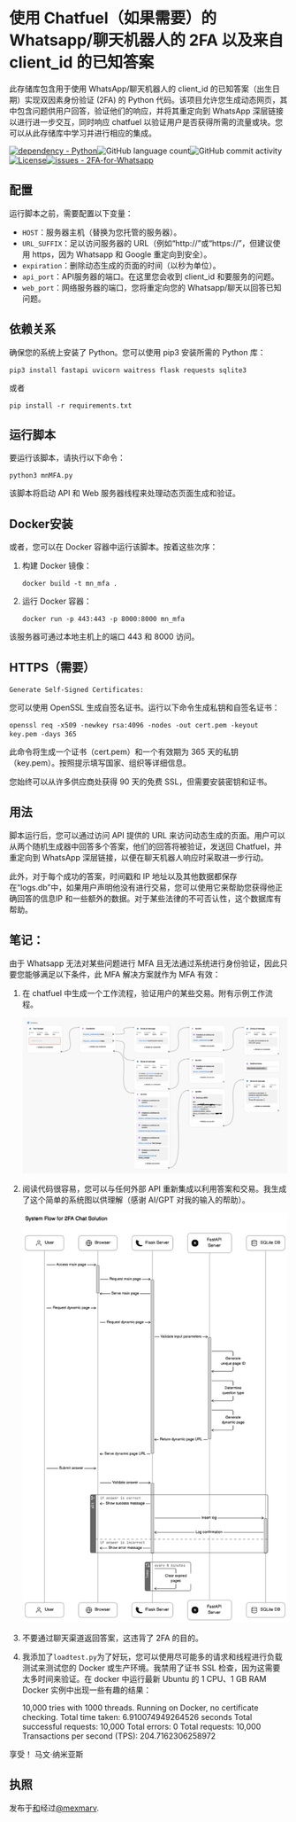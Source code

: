 # 使用 Chatfuel（如果需要）的 Whatsapp/聊天机器人的 2FA 以及来自 client_id 的已知答案

此存储库包含用于使用 WhatsApp/聊天机器人的 client_id 的已知答案（出生日期）实现双因素身份验证 (2FA) 的 Python 代码。该项目允许您生成动态网页，其中包含问题供用户回答，验证他们的响应，并将其重定向到 WhatsApp 深层链接以进行进一步交互，同时响应 chatfuel 以验证用户是否获得所需的流量或块。您可以从此存储库中学习并进行相应的集成。

[![dependency - Python](https://img.shields.io/badge/dependency-Python-blue)](https://pypi.org/project/Python)![GitHub language count](https://img.shields.io/github/languages/count/mexmarv/2FA-for-Whatsapp)![GitHub commit activity](https://img.shields.io/github/commit-activity/y/mexmarv/2FA-for-Whatsapp)[![License](https://img.shields.io/badge/License-MIT-blue)](#license)[![issues - 2FA-for-Whatsapp](https://img.shields.io/github/issues/mexmarv/2FA-for-Whatsapp)](https://github.com/mexmarv/2FA-for-Whatsapp/issues)

## 配置

运行脚本之前，需要配置以下变量：

-   `HOST`：服务器主机（替换为您托管的服务器）。
-   `URL_SUFFIX`：足以访问服务器的 URL（例如“http&#x3A;//”或“https&#x3A;//”，但建议使用 https，因为 Whatsapp 和 Google 重定向到安全）。
-   `expiration`：删除动态生成的页面的时间（以秒为单位）。
-   `api_port`：API服务器的端口。在这里您会收到 client_id 和要服务的问题。
-   `web_port`：网络服务器的端口，您将重定向您的 Whatsapp/聊天以回答已知问题。

## 依赖关系

确保您的系统上安装了 Python。您可以使用 pip3 安装所需的 Python 库：

    pip3 install fastapi uvicorn waitress flask requests sqlite3

或者

    pip install -r requirements.txt

## 运行脚本

要运行该脚本，请执行以下命令：

    python3 mnMFA.py

该脚本将启动 API 和 Web 服务器线程来处理动态页面生成和验证。

## Docker安装

或者，您可以在 Docker 容器中运行该脚本。按着这些次序：

1.  构建 Docker 镜像：

        docker build -t mn_mfa .

2.  运行 Docker 容器：

        docker run -p 443:443 -p 8000:8000 mn_mfa

该服务器可通过本地主机上的端口 443 和 8000 访问。

## HTTPS（需要）

`Generate Self-Signed Certificates:`

您可以使用 OpenSSL 生成自签名证书。运行以下命令生成私钥和自签名证书：

    openssl req -x509 -newkey rsa:4096 -nodes -out cert.pem -keyout key.pem -days 365

此命令将生成一个证书（cert.pem）和一个有效期为 365 天的私钥（key.pem）。按照提示填写国家、组织等详细信息。

您始终可以从许多供应商处获得 90 天的免费 SSL，但需要安装密钥和证书。

## 用法

脚本运行后，您可以通过访问 API 提供的 URL 来访问动态生成的页面。用户可以从两个随机生成器中回答多个答案，他们的回答将被验证，发送回 Chatfuel，并重定向到 WhatsApp 深层链接，以便在聊天机器人响应时采取进一步行动。

此外，对于每个成功的答案，时间戳和 IP 地址以及其他数据都保存在“logs.db”中，如果用户声明他没有进行交易，您可以使用它来帮助您获得他正确回答的信息IP 和一些额外的数据。对于某些法律的不可否认性，这个数据库有帮助。

## 笔记：

由于 Whatsapp 无法对某些问题进行 MFA 且无法通过系统进行身份验证，因此只要您能够满足以下条件，此 MFA 解决方案就作为 MFA 有效：

1.  在 chatfuel 中生成一个工作流程，验证用户的某些交易。附有示例工作流程。
    <center><img src="/chatfuel.png"/></center>
2.  阅读代码很容易，您可以与任何外部 API 重新集成以利用答案和交易。我生成了这个简单的系统图以供理解（感谢 AI/GPT 对我的输入的帮助）。
    <center><img src="/2FASystemDiagram.svg"/></center>
3.  不要通过聊天渠道返回答案，这违背了 2FA 的目的。
4.  我添加了`loadtest.py`为了好玩，您可以使用尽可能多的请求和线程进行负载测试来测试您的 Docker 或生产环境。我禁用了证书 SSL 检查，因为这需要太多时间来验证。在 docker 中运行最新 Ubuntu 的 1 CPU、1 GB RAM Docker 实例中出现一些有趣的结果：


    10,000 tries with 1000 threads. Running on Docker, no certificate checking.
    Total time taken: 6.910074949264526 seconds
    Total successful requests: 10,000
    Total errors: 0
    Total requests: 10,000
    Transactions per second (TPS): 204.7162306258972

享受！
马文·纳米亚斯

## 执照

发布于[和](/LICENSE)经过[@mexmarv](https://github.com/mexmarv).
